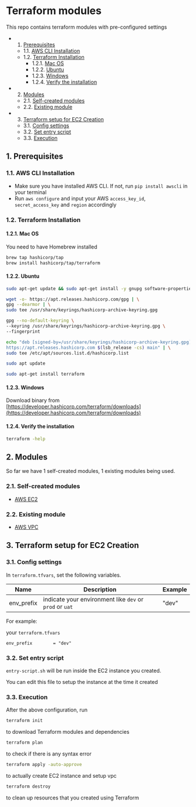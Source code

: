 # Terraform modules

This repo contains terraform modules with pre-configured settings

<!-- vscode-markdown-toc -->

- 1. [Prerequisites](#Prerequisites)
  - 1.1. [AWS CLI Installation](#AWSCLIInstallation)
  - 1.2. [Terraform Installation](#TerraformInstallation)
    - 1.2.1. [Mac OS](#MacOS)
    - 1.2.2. [Ubuntu](#Ubuntu)
    - 1.2.3. [Windows](#Windows)
    - 1.2.4. [Verify the installation](#Verifytheinstallation)
- 2. [Modules](#Modules)
  - 2.1. [Self-created modules](#Self-createdmodules)
  - 2.2. [Existing module](#Existingmodule)
- 3. [Terraform setup for EC2 Creation](#TerraformsetupforEC2Creation)
  - 3.1. [Config settings](#Configsettings)
  - 3.2. [Set entry script](#Setentryscript)
  - 3.3. [Execution](#Execution)

<!-- vscode-markdown-toc-config
	numbering=true
	autoSave=true
	/vscode-markdown-toc-config -->
<!-- /vscode-markdown-toc -->

## 1. <a name='Prerequisites'></a>Prerequisites

### 1.1. <a name='AWSCLIInstallation'></a>AWS CLI Installation

- Make sure you have installed AWS CLI. If not, run `pip install awscli` in your terminal
- Run `aws configure` and input your AWS `access_key_id`, `secret_access_key` and `region` accordingly

### 1.2. <a name='TerraformInstallation'></a>Terraform Installation

#### 1.2.1. <a name='MacOS'></a>Mac OS

You need to have Homebrew installed

```bash
brew tap hashicorp/tap
brew install hashicorp/tap/terraform
```

#### 1.2.2. <a name='Ubuntu'></a>Ubuntu

```bash
sudo apt-get update && sudo apt-get install -y gnupg software-properties-common

wget -o- https://apt.releases.hashicorp.com/gpg | \
gpg --dearmor | \
sudo tee /usr/share/keyrings/hashicorp-archive-keyring.gpg

gpg --no-default-keyring \
--keyring /usr/share/keyrings/hashicorp-archive-keyring.gpg \
--fingerprint

echo "deb [signed-by=/usr/share/keyrings/hashicorp-archive-keyring.gpg] \
https://apt.releases.hashicorp.com $(lsb_release -cs) main" | \
sudo tee /etc/apt/sources.list.d/hashicorp.list

sudo apt update

sudo apt-get install terraform
```

#### 1.2.3. <a name='Windows'></a>Windows

Download binary from [https://developer.hashicorp.com/terraform/downloads](https://developer.hashicorp.com/terraform/downloads)

#### 1.2.4. <a name='Verifytheinstallation'></a>Verify the installation

```bash
terraform -help
```

## 2. <a name='Modules'></a>Modules

So far we have 1 self-created modules, 1 existing modules being used.

### 2.1. <a name='Self-createdmodules'></a>Self-created modules

- [AWS EC2](docs/ec2.md)

### 2.2. <a name='Existingmodule'></a>Existing module

- [AWS VPC](docs/vpc.md)

## 3. <a name='TerraformsetupforEC2Creation'></a>Terraform setup for EC2 Creation

### 3.1. <a name='Configsettings'></a>Config settings

In `terraform.tfvars`, set the following variables.

| Name       | Description                                             | Example |
| ---------- | ------------------------------------------------------- | ------- |
| env_prefix | indicate your environment like `dev` or `prod` or `uat` | "dev"   |

For example:

your `terraform.tfvars`

```
env_prefix        = "dev"
```

### 3.2. <a name='Setentryscript'></a>Set entry script

`entry-script.sh` will be run inside the EC2 instance you created.

You can edit this file to setup the instance at the time it created

### 3.3. <a name='Execution'></a>Execution

After the above configuration, run

```bash
terraform init
```

to download Terraform modules and dependencies

```bash
terraform plan
```

to check if there is any syntax error

```bash
terraform apply -auto-approve
```

to actually create EC2 instance and setup vpc

```bash
terraform destroy
```

to clean up resources that you created using Terraform

